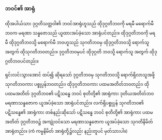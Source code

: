 ### ဘဝင်၏ အာရုံ

ထိုအပါယ်သား ဒုဂ္ဂတိသတ္တဝါ၏ ဘဝင်အာရုံဟူသည် ထိုဒုဂ္ဂတိဘ၀ကို မရမီ မရောက်မီဘ၀က မရဏာ
သန္နဇောသည် ယူထားအပ်ခဲ့သော အာရုံပင်တည်း။ ထိုဒုဂ္ဂတိဘ၀ကို မရမီ ထိုဒုဂ္ဂတိဘ၀သို့ မရောက်မီ
ဘ၀ဟူသည် သုဂတိဘ၀မှ ထိုဒုဂ္ဂတိဘ၀သို့ ရောက်သူအတွက် ထိုသုဂတိဘ၀တည်း။ ဒုဂ္ဂတိဘ၀မှပင် ထိုဒုဂ္ဂတိ
ဘ၀သို့ ရောက်သူ အတွက် ထိုဒုဂ္ဂတိဘ၀ပင်တည်း။

ရှင်းလင်းသွားအောင် ထပ်၍ ဆိုရသော် ဒုဂ္ဂတိဘ၀မှ သုဂတိဘ၀သို့ ရောက်ရှိလာသူအဖို့ သုဂတိဘ၀ကား
ပစ္စုပ္ပန်ဘ၀တည်း၊ ထိုဒုဂ္ဂတိဘ၀ကား ပထမအတိတ်ဘ၀တည်း၊ ထိုပထမအတိတ် ဒုဂ္ဂတိဘ၀၏ ပဋိသန္ဓေ ဘဝင်
စုတိတို့၏ အာရုံကား ဒုတိယအတိတ်ဘ၀ မရဏာသန္နဇောက ယူအပ်ခဲ့သော အာရုံပင်တည်း။ လက်ရှိပစ္စုပ္ပန်
သုဂတိဘ၀၏ ပဋိသန္ဓေ၏ အာရုံကား တစ်နည်းဆိုသော် ပဋိသန္ဓေ ဘဝင် စုတိတို့၏ အာရုံကား ပထမအတိတ်
ဒုဂ္ဂတိဘ၀၌ အကျုံးဝင်သော မရဏာသန္နဇောက ယူအပ်ခဲ့သော သုဂတိနိမိတ်အာရုံတည်း။ (ကံ ကမ္မနိမိတ်
အာရုံတို့၌လည်း နည်းတူပင် မှတ်သားပါ။)